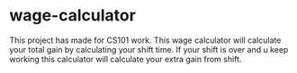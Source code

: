 # wage-calculator
This project has made for CS101 work. This wage calculator will calculate your total gain by calculating your shift time. If your shift is over and u keep working this calculator will calculate your extra gain from shift.
